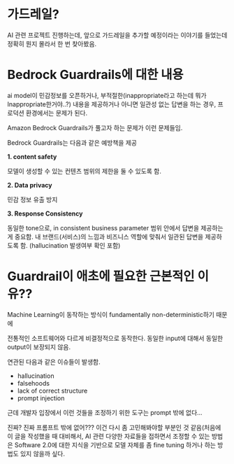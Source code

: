 # 가드레일?

AI 관련 프로젝트 진행하는데, 앞으로 가드레일을 추가할 예정이라는 이야기를 들었는데 정확히 뭔지 몰라서 한 번 찾아봤음.

# Bedrock Guardrails에 대한 내용

ai model이 민감정보를 오픈하거나, 부적절한(inappropriate라고 하는데 뭐가 Inappropriate한거야..?) 내용을 제공하거나 아니면 일관성 없는 답변을 하는 경우, 프로덕션 환경에서는 문제가 된다.

Amazon Bedrock Guardrails가 풀고자 하는 문제가 이런 문제들임.

Bedrock Guardrails는 다음과 같은 예방책을 제공

**1. content safety**

모델이 생성할 수 있는 컨텐츠 범위의 제한을 둘 수 있도록 함.

**2. Data privacy**

민감 정보 유출 방지

**3. Response Consistency**

동일한 tone으로, in consistent business parameter 범위 안에서 답변을 제공하는게 중요함. 내 브랜드(서비스)의 느낌과 비즈니스 역할에 맞춰서 일관된 답변을 제공하도록 함. (hallucination 발생여부 확인 포함)

# Guardrail이 애초에 필요한 근본적인 이유??

Machine Learning이 동작하는 방식이 fundamentally non-deterministic하기 때문에

전통적인 소프트웨어와 다르게 비결정적으로 동작한다. 동일한 input에 대해서 동일한 output이 보장되지 않음.

연관된 다음과 같은 이슈들이 발생함.

- hallucination
- falsehoods
- lack of correct structure
- prompt injection

근데 개발자 입장에서 이런 것들을 조정하기 위한 도구는 prompt 밖에 없다...

진짜? 진짜 프롬프트 밖에 없어??? 이건 다시 좀 고민해봐야할 부분인 것 같음(처음에 이 글을 작성했을 때 대비해서, AI 관련 다양한 자료들을 접하면서 조정할 수 있는 방법은 Software 2.0에 대한 지식을 기반으로 모델 자체를 좀 fine tuning 하거나 하는 방법도 있지 않을까 싶다.
